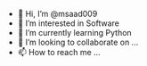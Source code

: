 - 👋 Hi, I’m @msaad009
- 👀 I’m interested in Software
- 🌱 I’m currently learning Python
- 💞️ I’m looking to collaborate on ...
- 📫 How to reach me ...

<!---
msaad009/msaad009 is a ✨ special ✨ repository because its `README.md` (this file) appears on your GitHub profile.
You can click the Preview link to take a look at your changes.
--->
